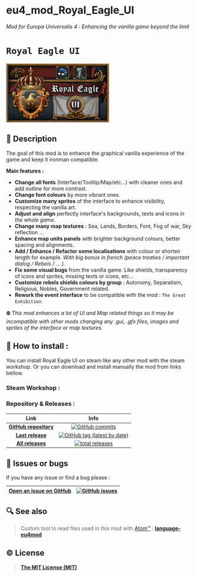 # **eu4_mod_Royal_Eagle_UI**
*Mod for Europa Universalis 4 : Enhancing the vanilla game beyond the limit*

# **`Royal Eagle UI`**

![Royal Eagle UI Logo](https://github.com/Coyote-31/eu4_mod_Royal_Eagle_UI/blob/master/Royal_Eagle_UI/thumbnail.png?raw=true)

## 📄 Description

The goal of this mod is to enhance the graphical vanilla experience of the game and keep it ironman compatible.

**Main features :**
- **Change all fonts** (Interface/Tooltip/Map/etc...) with cleaner ones and add outline for more contrast.
- **Change font colours** by more vibrant ones.
- **Customize many sprites** of the interface to enhance visibility, respecting the vanilla art.
- **Adjust and align** perfectly interface's backgrounds, texts and icons *in the whole game*.
- **Change many map textures** : Sea, Lands, Borders, Font, Fog of war, Sky reflection ...
- **Enhance map units panels** with brighter background colours, better spacing and alignments.
- **Add / Enhance / Refactor some localisations** with colour or shorten length for example. *With big bonus in french (peace treaties / important dialog / Rebels / ... ).*
- **Fix some visual bugs** from the vanilla game. Like shields, transparency of icons and sprites, missing texts or icons, etc...
- **Customize rebels shields colours by group** : Autonomy, Separatism, Religious, Nobles, Government related.
- **Rework the event interface** to be compatible with the mod : `The Great Exhibition`.

⛔ *This mod enhances a lot of UI and Map related things so it may be incompatible with other mods changing any .gui, .gfx files, images and sprites of the interface or map textures.*

## 💾 How to install :

You can install Royal Eagle UI on steam like any other mod with the steam workshop. Or you can download and install manually the mod from links bellow.

### Steam Workshop :

### Repository & Releases :

Link | Info
:---:     |   :---:
**[GitHub repository](https://github.com/Coyote-31/eu4_mod_Royal_Eagle_UI)** | [![GitHub commits](https://badgen.net/github/commits/Coyote-31/eu4_mod_Royal_Eagle_UI?icon=git&label=total%20commits)](https://github.com/Coyote-31/eu4_mod_Royal_Eagle_UI/commits/master)
**[Last release](https://github.com/Coyote-31/eu4_mod_Royal_Eagle_UI/releases/latest)** | [![GitHub tag (latest by date)](https://badgen.net/github/tag/Coyote-31/eu4_mod_Royal_Eagle_UI?icon=atom&label=last%20release)](https://github.com/Coyote-31/eu4_mod_Royal_Eagle_UI/releases/latest)
**[All releases](https://github.com/Coyote-31/eu4_mod_Royal_Eagle_UI/releases)** | [![total releases](https://badgen.net/github/tags/Coyote-31/eu4_mod_Royal_Eagle_UI?icon=npm&label=total%20releases)](https://github.com/Coyote-31/eu4_mod_Royal_Eagle_UI/releases)


## 🐛 Issues or bugs

If you have any issue or find a bug please :

**[Open an issue on GitHub](https://github.com/Coyote-31/eu4_mod_Royal_Eagle_UI/issues)** | [![GitHub issues](https://img.shields.io/github/issues/Coyote-31/eu4_mod_Royal_Eagle_UI?logo=github)](https://github.com/Coyote-31/eu4_mod_Royal_Eagle_UI/issues)
:---:     |   :---:


## 🔍 See also

> Custom tool to read files used in this mod with [Atom™](https://atom.io/) : **[language-eu4mod](https://github.com/Coyote-31/language-eu4mod)**


## ©️ License

> **[The MIT License (MIT)](https://github.com/Coyote-31/eu4_mod_Royal_Eagle_UI/blob/master/LICENSE)**
